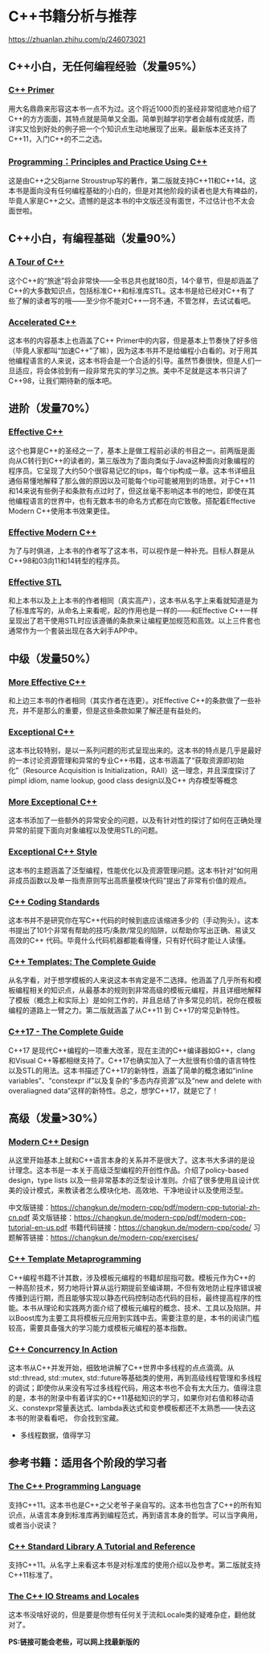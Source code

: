 # C++书籍分析与推荐
https://zhuanlan.zhihu.com/p/246073021

## C++小白，无任何编程经验（发量95%）   

### [C++ Primer](http://library.lol/main/1044AACDFE771836756D7BA58F27D19B)
用大名鼎鼎来形容这本书一点不为过。这个将近1000页的圣经非常彻底地介绍了C++的方方面面，其特点就是简单又全面。简单到越学初学者会越有成就感，而详实又恰到好处的例子把一个个知识点生动地展现了出来。最新版本还支持了C++11，入门C++的不二之选。

### [Programming：Principles and Practice Using C++](http://library.lol/main/0F0CD1A247965EE561391B81726BB3BC)
这是由C++之父Bjarne Stroustrup写的著作，第二版就支持C++11和C++14。这本书是面向没有任何编程基础的小白的，但是对其他阶段的读者也是大有裨益的，毕竟人家是C++之父。遗憾的是这本书的中文版还没有面世，不过估计也不太会面世​啦。

## C++小白，有编程基础（发量90%）

### [A Tour of C++](http://library.lol/main/246B8CDDD307923C9A825585C701BCAA)
这个C++的“旅途”将会非常快——全书总共也就180页，14个章节，但是却涵盖了C++的大多数知识点，包括标准C++和标准库STL。这本书是给已经对C++有了些了解的读者写的哦——至少你不能对C++一窍不通，不管怎样，去试试看吧。

### [Accelerated C++](http://library.lol/main/01852F38FA750F2F6A2A9F3133443E42)
这本书的内容基本上也涵盖了C++ Primer中的内容，但是基本上节奏快了好多倍（毕竟人家都叫“加速C++”了嘛），因为这本书并不是给编程小白看的。对于用其他编程语言的人来说，这本书将会是一个合适的引导。虽然节奏很快，但是人们一旦适应，将会体验到有一段非常充实的学习之旅。美中不足就是这本书只讲了C++98，让我们期待新的版本吧。

## 进阶（发量70%）
### [Effective C++](http://library.lol/main/87D49074CDC6EDB95C7CF80C888F7386)
这个也算是C++的圣经之一了，基本上是做工程前必读的书目之一。前两版是面向从C转行到C++的读者的，第三版改为了面向类似于Java这种面向对象编程的程序员。它呈现了大约50个很容易记忆的tips，每个tip构成一章。这本书详细且通俗易懂地解释了那么做的原因以及可能每个tip可能被用到的场景。对于C++11和14来说有些例子和条款有点过时了，但这丝毫不影响这本书的地位，即使在其他编程语言的世界中，也有无数本书的命名方式都在向它致敬。搭配着Effective Modern C++使用本书效果更佳。
### [Effective Modern C++](http://library.lol/main/10EBE71CCFDD1C3006E118B5B78C8153)
为了与时俱进，上本书的作者写了这本书，可以视作​是一种补充。目标人群是从C++98和03向11和1​4转型的程序员。

### [​Effective STL](http://library.lol/main/C1A5FE3FECFB67F934AABCF04A7D2805)
和上本书以及上上本书的作者相同（真实高产），这本书从名字上来看就知道是为了标准库写的，从命名上来看呢，起的作用也是一样的——和Effective C++一样呈现出了若干使用STL时应该遵循的条款来让编程更加规范和高效。以上三件套也通常作为一个套装出现在各大剁手APP中。

## 中级（发量50%）
### [More Effective C++](http://library.lol/main/DAF1507BF0F5432AAEAEE451797FB75A)
和上边三本书的作者相同（其实作者在连更）。对Effective C++的条款做了一些补充，并不是那么的重要，但是这些条款如果了解还是有益处的。

### [Exceptional C++](http://library.lol/main/52E15D732356A862B81AFB3DADBD40EF)
这本书比较特别，是以一系列问题的形式呈现出来的。这本书的特点是几乎是最好的一本讨论资源管理和异常的专业C++书籍，这本书涵盖了“获取资源即初始化”（Resource Acquisition is Initialization，RAII）这一理念，并且深度探讨了pimpl idiom, name lookup, good class design以及C++ 内存模型等概念

### [More Exceptional C++](http://library.lol/main/3989281FC36E956139838A96DEDB8B35)
这本书添加了一些额外的异常安全的问题，以及有针对性的探讨了如何在正确处理异常的前提下面向对象编程以及使用STL的问题。

### [Exceptional C++ Style](http://library.lol/main/7189783AA30CACC28D95455DD3E476E8)
这本书的主题涵盖了泛型编程，性能优化以及资源管理问题。这本书针对“如何用非成员函数以及单一指责原则写出高质量模块代码”提出了非常有价值的观点。

### [C++ Coding Standards](http://library.lol/main/C293F164D3D449433F310B7C86F5AED1)
这本书并不是研究你在写C++代码的时候到底应该缩进多少的（手动狗头）。这本书提出了101个非常有帮助的技巧/条款/常见的陷阱，以帮助你写出正确、易读又高效的C++ 代码。毕竟什么代码机器都能看得懂，只有好代码才能让人读懂。

### [C++ Templates: The Complete Guide](http://library.lol/main/1FF25182EDB90D33AE9ADC758744AB89)
从名字看，对于想学模板的人来说这本书肯定是不二选择。他涵盖了几乎所有和模板编程相关的知识点，从最基本的规则到非常高级的模板元编程，并且详细地解释了模板（概念上和实际上）是如何工作的，并且总结了许多常见的坑，祝你在模板编程的道路上一臂之力。第二版就涵盖了从C++11 到 C++17的常见新特性。
    
### [C++17 - The Complete Guide](http://library.lol/main/3F232898EFB332044C9335EA515FDD0F)
C++17 是现代C++编程的一项重大改革，现在主流的C++编译器如G++，clang和Visual C++等都相继支持了。C++17也确实加入了一大批很有价值的语言特性以及STL的用法。这本书描述了C++17的新特性，涵盖了简单的概念诸如“inline variables”、“constexpr if”以及复杂的“多态内存资源”以及“new and delete with overaliagned data”这样的新特性。总之，想学C++17，就是它了！

## 高级（发量>30%）
### [Modern C++ Design](http://library.lol/main/9D2428FD8E7F91BD6801DA7E3DA62DB5)
从这里开始基本上就和C++语言本身的关系并不是很大了。这本书大多讲的是设计理念。这本书是一本关于高级泛型编程的开创性作品。介绍了policy-based design，type lists 以及一些非常基本的泛型设计准则。介绍了很多使用且设计优美的设计模式，来教读者怎么模块化地、高效地、干净地设计以及使用泛型。

中文版链接：https://changkun.de/modern-cpp/pdf/modern-cpp-tutorial-zh-cn.pdf
英文版链接：https://changkun.de/modern-cpp/pdf/modern-cpp-tutorial-en-us.pdf
书籍代码链接：https://changkun.de/modern-cpp/code/
习题解答链接：https://changkun.de/modern-cpp/exercises/

### [C++ Template Metaprogramming](http://library.lol/main/665BB61701BA92C30AA7B57C4DE6FE04) 
C++编程书籍不计其数，涉及模板元编程的书籍却屈指可数。模板元作为C++的一种高阶技术，努力地将计算从运行期提前至编译期，不但有效地防止程序错误被传播到运行期，而且能够实现以静态代码控制动态代码的目标，​最终提高程序的性能。本书从理论和实践两方面​介绍了模板元编程的概念、技术、工具以及陷阱。​并以Boost库为主要工具将模板元应用到实践中去。需要注意的是，本书的阅读门槛较高，需要具备强大的学习能力或模板元编程的基本指数​。

### [C++ Concurrency In Action](http://library.lol/main/B37A076D1A1884BF3B0B9A867EA47DC3)
这本书从C++并发开始，​细致地讲解了C++世界中多线程的点点滴滴。从std::thread, std::mutex, std::future等基础类的使用，再到高级线程​管理和多线程的调试​；即使你从来没有写过多线程代码，用这本书也不会有太大压力。值得注意的是，本书的附录中有着详实的C++11基础知识的学习，如果你对右值和移动语义、constexpr常量表达式、lambda表达式和变参模板都还不太熟悉——快去这本书的附录看看吧， 你会找到宝藏。
- 多线程数据，值得学习

## 参考书籍：适用各个阶段的学习者
### [The C++ Programming Language](http://library.lol/main/6D95C5901B9732BF2339D76470916966)
支持C++11。这本书也是C++之父老爷子亲自写的。这本书也包含了C++的所有知识点，从语言本身到标准库再到编程范式，再到语言本身的哲学。可以当字典用，或者当小说读？

### [C++ Standard Library A Tutorial and Reference](http://library.lol/main/BAC2935F49DD2857D96317571F363B6B)
支持C++11。从名字上来看这本书是对标准库的使用介绍以及参考。第二版就支持C++11标准了。

### [The C++ IO Streams and Locales]()
这本书没啥好说的，但是要是你想有任何关于流和Locale类的疑难杂症，翻他就对了。

**PS:链接可能会老些，可以网上找最新版的**